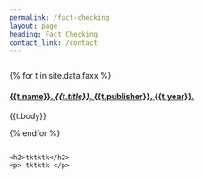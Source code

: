 ```yaml
---
permalink: /fact-checking
layout: page
heading: Fact Checking
contact_link: /contact
---
```


<div class="row pad-top">
  <div class="column left-rail">

  {% for t in site.data.faxx %}
    <div class="testimonial">
      <h4>
        <a href="{{t.link}}" target="_blank">
        {{t.name}}. <i>{{t.title}}</i>. {{t.publisher}}, {{t.year}}.
        </a>
      </h4>
      <p>{{t.body}}</p>
    </div>
  {% endfor %}
  </div>
  <div class="column">

    <h2>tktktk</h2>
    <p> tktktk </p>

  </div>
</div>
